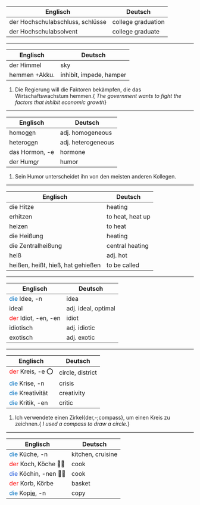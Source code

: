 
| Englisch                         | Deutsch            |
| -------------------------------- | ------------------ |
| der Hochschulabschluss, schlüsse | college graduation |
| der Hochschulabsolvent           | college graduate   |

__________________________________________

| Englisch      | Deutsch                 |
| ------------- | ----------------------- |
| der Himmel    | sky                     |
| hemmen +Akku. | inhibit, impede, hamper |

1. Die Regierung will die Faktoren bekämpfen, die das Wirtschaftswachstum hemmen.{ *The government wants to fight the factors that inhibit economic growth*}

__________________________________________

| Englisch         | Deutsch            |
| ---------------- | ------------------ |
| homog<u>e</u>n   | adj. homogeneous   |
| heterog<u>e</u>n | adj. heterogeneous |
| das Hormon, -e   | hormone            |
| der Hum<u>o</u>r | humor              |

1. Sein Humor unterscheidet ihn von den meisten anderen Kollegen.

__________________________________________

| Englisch                          | Deutsch          |
| --------------------------------- | ---------------- |
| die Hitze                         | heating          |
| erhitzen                          | to heat, heat up |
| heizen                            | to heat          |
| die Heißung                       | heating          |
| die Zentralheißung                | central heating  |
| heiß                              | adj. hot         |
| heißen, heißt, hieß, hat gehießen | to be called     |


____________________________


| Englisch                                         | Deutsch             |
| ------------------------------------------------ | ------------------- |
| <font color="#0070c0">die</font> Idee, -n                                     | idea                |
| ideal                                            | adj. ideal, optimal |
| <font color="#ff0000">der</font> Idiot, -en, -en | idiot               |
| idiotisch                                        | adj. idiotic        |
| exotisch                                         | adj. exotic         |

__________________

| Englisch                                      | Deutsch          |
| --------------------------------------------- | ---------------- |
| <font color="#ff0000">der</font> Kreis, -e ⭕️ | circle, district |
| <font color="#0070c0">die</font> Krise, -n    | crisis           |
| <font color="#0070c0">die</font> Kreativität  | creativity       |
| <font color="#0070c0">die</font> Kritik, -en  | critic           |


1. Ich verwendete einen Zirkel{der,-;compass}, um einen Kreis zu zeichnen.{ *I used a compass to draw a circle.*}

______________

| Englisch                                            | Deutsch           |
| --------------------------------------------------- | ----------------- |
| <font color="#0070c0">die</font> Küche, -n          | kitchen, cruisine |
| <font color="#ff0000">der</font> Koch, Köche 👨‍🍳  | cook              |
| <font color="#245bdb">die</font> Köchin, -nen 👩‍🍳 | cook              |
| <font color="#ff0000">der</font> Korb, Körbe        | basket            |
| <font color="#0070c0">die</font> Kop<u>ie</u>, -n                                | copy              |

